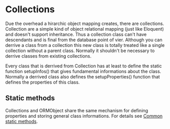 # Collections

Due the overhead a hirarchic object mapping creates, there are collections. Collection are a simple kind of object relational mapping (just like Eloquent) and doesn't support inheritance. Thus a collection class can't have descendants and is final from the database point of vier. Although you can derrive a class from a collection this new class is totally treated like a single collection without a parent class. Normally it shouldn't be necessary to derrive classes from existing collections.

Every class that is derrived from Collection has at least to define the static function setupInfos() that gives fundamental informations about the class. Normally a derrived class also defines the setupProperties() function that defines the properties of this class.

## Static methods
Collections and ORMObject share the same mechanism for defining properties and storing general class informations. For details see [Common static methods](doc/md/DEFINING.md).
